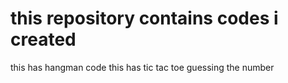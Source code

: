 # this repository contains codes i created
 this has hangman code
 this has tic tac toe
 guessing the number
